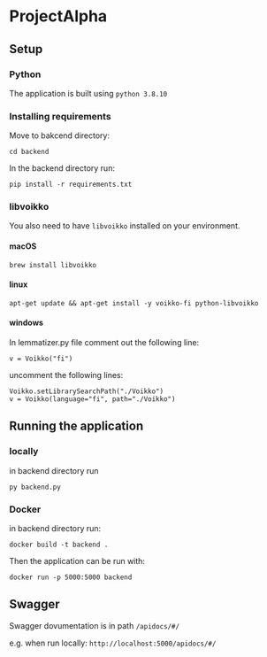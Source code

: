 # ProjectAlpha

## Setup

### Python

The application is built using `python 3.8.10`

### Installing requirements

Move to bakcend directory:

```
cd backend
```

In the backend directory run:

```
pip install -r requirements.txt
```

### libvoikko

You also need to have `libvoikko` installed on your environment.

#### macOS

```
brew install libvoikko
```

#### linux

```
apt-get update && apt-get install -y voikko-fi python-libvoikko
```

#### windows

In lemmatizer.py file comment out the following line:

```
v = Voikko("fi")
```

uncomment the following lines:

```
Voikko.setLibrarySearchPath("./Voikko")
v = Voikko(language="fi", path="./Voikko")

```

## Running the application

### locally

in backend directory run

```
py backend.py
```

### Docker

in backend directory run:

```
docker build -t backend .
```

Then the application can be run with:

```
docker run -p 5000:5000 backend
```

## Swagger

Swagger dovumentation is in path `/apidocs/#/`

e.g. when run locally: `http://localhost:5000/apidocs/#/`
